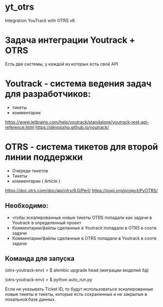 # yt_otrs
Integration YouTrack with OTRS v6

# Задача интеграции Youtrack + OTRS

Есть две системы, у каждой из которых есть свой API

# Youtrack - система ведения задач для разработчиков:
- тикеты
- комментарии

https://www.jetbrains.com/help/youtrack/standalone/youtrack-rest-api-reference.html
https://devopshq.github.io/youtrack/

# OTRS - система тикетов для второй линии поддержки
- Очереди тикетов
- Тикеты
- комментарии ( Article )

https://doc.otrs.com/doc/api/otrs/6.0/Perl/
https://pypi.org/project/PyOTRS/

## Необходимо:
- чтобы эскалированные новые тикеты OTRS попадали как задачи в Youtrack в определенный проект
- Комментарии/файлы сделанные в Youtrack попадали в OTRS в соотв задачи
- Комментарии/файлы сделанные в OTRS попадали в Youtrack в соотв задачи


## Команда для запуска
(otrs-youtrack-env) > $ alembic upgrade head (миграции моделей бд)

(otrs-youtrack-env) > $ python auto_run.py

Если не указывать Ticket ID, то будут использоваться эскалированные новые тикеты и тикеты, которые есть сохраненные и не закрытые в локальной базе данных.

